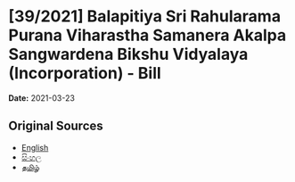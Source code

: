 # [39/2021] Balapitiya Sri Rahularama Purana Viharastha Samanera Akalpa Sangwardena Bikshu Vidyalaya (Incorporation) - Bill

**Date:** 2021-03-23

## Original Sources

- [English](https://documents.gov.lk/view/bills/2021/3/39-2021_E.pdf)
- [සිංහල](https://documents.gov.lk/view/bills/2021/3/39-2021_S.pdf)
- [தமிழ்](https://documents.gov.lk/view/bills/2021/3/39-2021_T.pdf)
